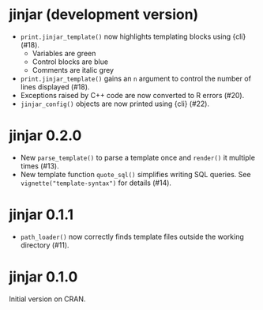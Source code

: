 # jinjar (development version)

* `print.jinjar_template()` now highlights templating blocks using {cli} (#18).
    * Variables are green
    * Control blocks are blue
    * Comments are italic grey
* `print.jinjar_template()` gains an `n` argument to control the number of lines displayed (#18).
* Exceptions raised by C++ code are now converted to R errors (#20).
* `jinjar_config()` objects are now printed using {cli} (#22).


# jinjar 0.2.0

* New `parse_template()` to parse a template once and `render()` it multiple times (#13).
* New template function `quote_sql()` simplifies writing SQL queries. See `vignette("template-syntax")` for details (#14).

# jinjar 0.1.1

* `path_loader()` now correctly finds template files outside the working directory (#11).

# jinjar 0.1.0

Initial version on CRAN.
